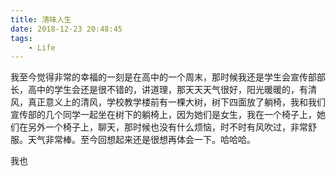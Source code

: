 ```yaml
---
title: 清味人生
date: 2018-12-23 20:48:45
tags:
	- Life
---
```


我至今觉得非常的幸福的一刻是在高中的一个周末，那时候我还是学生会宣传部部长，高中的学生会还是很不错的，讲道理，那天天天气很好，阳光暖暖的，有清风，真正意义上的清风，学校教学楼前有一棵大树，树下四面放了躺椅，我和我们宣传部的几个同学一起坐在树下的躺椅上，因为她们是女生，我在一个椅子上，她们在另外一个椅子上，聊天，那时候也没有什么烦恼，时不时有风吹过，非常舒服。天气非常棒。至今回想起来还是很想再体会一下。哈哈哈。

我也
